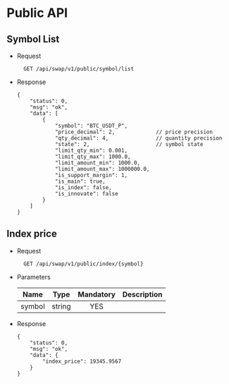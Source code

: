 # Public API

## Symbol List

* Request

        GET /api/swap/v1/public/symbol/list

* Response

    ```
    {
        "status": 0,
        "msg": "ok",
        "data": [
            {
                "symbol": "BTC_USDT_P",
                "price_decimal": 2,             // price precision
                "qty_decimal": 4,               // quantity precision
                "state": 2,                     // symbol state
                "limit_qty_min": 0.001,
                "limit_qty_max": 1000.0,
                "limit_amount_min": 1000.0,
                "limit_amount_max": 1000000.0,
                "is_support_margin": 1,
                "is_main": true,
                "is_index": false,
                "is_innovate": false
            }
        ]
    }
    ```

## Index price

* Request

        GET /api/swap/v1/public/index/{symbol}

* Parameters

    | Name | Type | Mandatory | Description |
    | --- | :---: | :---: | :--- |
    | symbol | string | YES  |  |

* Response

    ```
    {
        "status": 0,
        "msg": "ok",
        "data": {
            "index_price": 19345.9567
        }
    }
    ```
